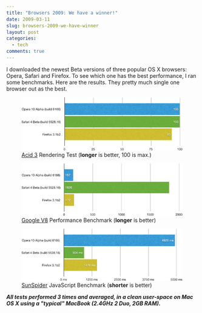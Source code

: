 ```yaml
---
title: "Browsers 2009: We have a winner!"
date: 2009-03-11
slug: browsers-2009-we-have-winner
layout: post
categories:
  - tech
comments: true
---
```


I downloaded the newest Beta versions of three popular OS X browsers: Opera, Safari and Firefox. To see which one has the best performance, I ran some benchmarks. Here are the results. They pretty much single one browser out as the best.

<!-- more -->

<figure>
  <img src="/images/illustrations/2009-03-11/browsers-2009-we-have-winner-1-Acid3.png">
  <figcaption><a href="http://acid3.acidtests.org/">Acid 3</a> Rendering Test (<strong>longer</strong> is better, 100 is max.)</figcaption>
</figure>


<figure>
  <img src="/images/illustrations/2009-03-11/browsers-2009-we-have-winner-2-V8.png">
  <figcaption><a href="http://v8.googlecode.com/svn/data/benchmarks/v3/run.html">Google V8</a> Performance Benchmark (<strong>longer</strong> is better)</figcaption>
</figure>


<figure>
  <img src="/images/illustrations/2009-03-11/browsers-2009-we-have-winner-3-SunSpider.png">
  <figcaption><a href="http://www2.webkit.org/perf/sunspider-0.9/sunspider.html">SunSpider</a> JavaScript Benchmark (<strong>shorter</strong> is better)</figcaption>
</figure>


***All tests performed 3 times and averaged, in a clean user-space on Mac OS X using a "typical" MacBook (2.4GHz 2 Duo, 2GB RAM).***